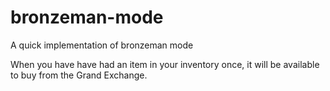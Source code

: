 # bronzeman-mode
A quick implementation of bronzeman mode

When you have have had an item in your inventory once, it will be available to buy from the Grand Exchange.
